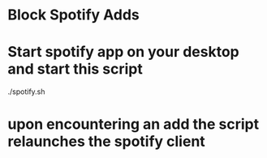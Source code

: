 # Block Spotify Adds
# Start spotify app on your desktop and start this script 
./spotify.sh
# upon encountering an add the script relaunches the spotify client  
